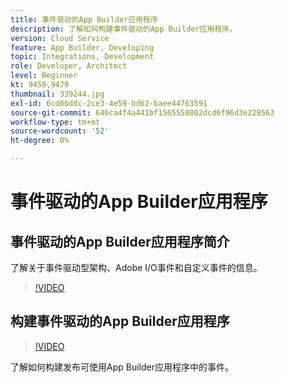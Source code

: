 ```yaml
---
title: 事件驱动的App Builder应用程序
description: 了解如何构建事件驱动的App Builder应用程序。
version: Cloud Service
feature: App Builder, Developing
topic: Integrations, Development
role: Developer, Architect
level: Beginner
kt: 9458,9479
thumbnail: 339244.jpg
exl-id: 6cd06ddc-2ce3-4e59-bd62-baee44763591
source-git-commit: 646ca4f4a441bf1565558002dcd6f96d3e228563
workflow-type: tm+mt
source-wordcount: '52'
ht-degree: 0%

---
```


# 事件驱动的App Builder应用程序

## 事件驱动的App Builder应用程序简介

了解关于事件驱动型架构、Adobe I/O事件和自定义事件的信息。

>[!VIDEO](https://video.tv.adobe.com/v/339244/?quality=12&learn=on)

## 构建事件驱动的App Builder应用程序

>[!VIDEO](https://video.tv.adobe.com/v/339245/?quality=12&learn=on)

了解如何构建发布可使用App Builder应用程序中的事件。
